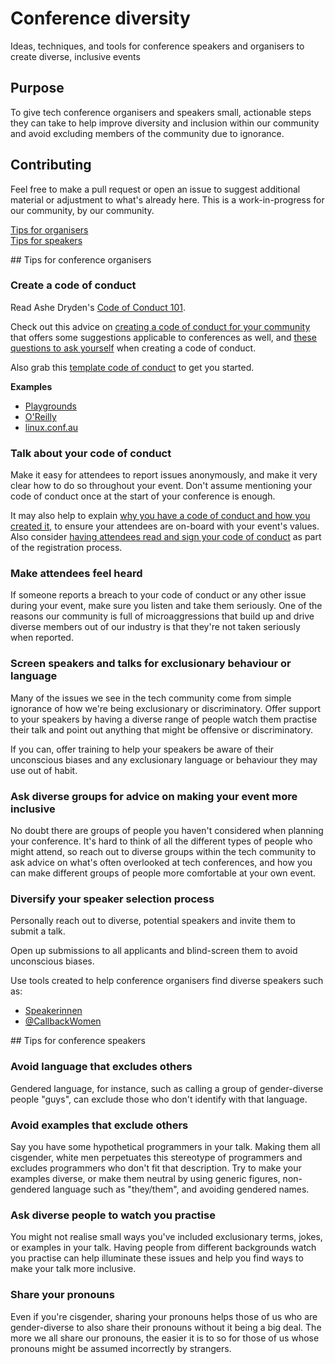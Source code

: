 # Conference diversity
Ideas, techniques, and tools for conference speakers and organisers to create diverse, inclusive events

## Purpose

To give tech conference organisers and speakers small, actionable steps they can take to help improve diversity and inclusion within our community and avoid excluding members of the community due to ignorance.

## Contributing

Feel free to make a pull request or open an issue to suggest additional material or adjustment to what's already here. This is a work-in-progress for our community, by our community.

[Tips for organisers](#organisers)  
[Tips for speakers](#speakers)

<a name ="organisers"/>
## Tips for conference organisers

### Create a code of conduct

Read Ashe Dryden's [Code of Conduct 101](https://www.ashedryden.com/blog/codes-of-conduct-101-faq).

Check out this advice on [creating a code of conduct for your community](https://adainitiative.org/2014/02/18/howto-design-a-code-of-conduct-for-your-community/) that offers some suggestions applicable to conferences as well, and [these questions to ask yourself](http://apiar.org.au/blog/how-to-create-a-conference-code-of-conduct/) when creating a code of conduct.

Also grab this [template code of conduct](https://github.com/confcodeofconduct/confcodeofconduct.com) to get you started.

**Examples**
- [Playgrounds](http://www.playgroundscon.com/code-of-conduct-detailed)
- [O'Reilly](http://www.oreilly.com/conferences/code-of-conduct.html)
- [linux.conf.au](https://www.linux.conf.au/attend/code-of-conduct/)

### Talk about your code of conduct

Make it easy for attendees to report issues anonymously, and make it very clear how to do so throughout your event. Don't assume mentioning your code of conduct once at the start of your conference is enough.

It may also help to explain [why you have a code of conduct and how you created it](https://modelviewculture.com/pieces/a-code-of-conduct-is-not-enough), to ensure your attendees are on-board with your event's values. Also consider [having attendees read and sign your code of conduct](https://modelviewculture.com/pieces/a-code-of-conduct-is-not-enough) as part of the registration process.

### Make attendees feel heard

If someone reports a breach to your code of conduct or any other issue during your event, make sure you listen and take them seriously. One of the reasons our community is full of microaggressions that build up and drive diverse members out of our industry is that they're not taken seriously when reported.

### Screen speakers and talks for exclusionary behaviour or language

Many of the issues we see in the tech community come from simple ignorance of how we're being exclusionary or discriminatory. Offer support to your speakers by having a diverse range of people watch them practise their talk and point out anything that might be offensive or discriminatory.

If you can, offer training to help your speakers be aware of their unconscious biases and any exclusionary language or behaviour they may use out of habit.

### Ask diverse groups for advice on making your event more inclusive

No doubt there are groups of people you haven't considered when planning your conference. It's hard to think of all the different types of people who might attend, so reach out to diverse groups within the tech community to ask advice on what's often overlooked at tech conferences, and how you can make different groups of people more comfortable at your own event.

### Diversify your speaker selection process

Personally reach out to diverse, potential speakers and invite them to submit a talk.

Open up submissions to all applicants and blind-screen them to avoid unconscious biases.

Use tools created to help conference organisers find diverse speakers such as:

- [Speakerinnen](https://speakerinnen.org/en#categories_anker)
- [@CallbackWomen](http://www.callbackwomen.com/)

<a name ="speakers"/>
## Tips for conference speakers

### Avoid language that excludes others

Gendered language, for instance, such as calling a group of gender-diverse people "guys", can exclude those who don't identify with that language.

### Avoid examples that exclude others

Say you have some hypothetical programmers in your talk. Making them all cisgender, white men perpetuates this stereotype of programmers and excludes programmers who don't fit that description. Try to make your examples diverse, or make them neutral by using generic figures, non-gendered language such as "they/them", and avoiding gendered names.

### Ask diverse people to watch you practise

You might not realise small ways you've included exclusionary terms, jokes, or examples in your talk. Having people from different backgrounds watch you practise can help illuminate these issues and help you find ways to make your talk more inclusive.

### Share your pronouns

Even if you're cisgender, sharing your pronouns helps those of us who are gender-diverse to also share their pronouns without it being a big deal. The more we all share our pronouns, the easier it is to so for those of us whose pronouns might be assumed incorrectly by strangers.
